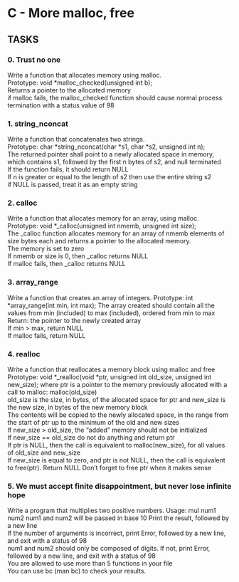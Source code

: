 # C - More malloc, free
		
## TASKS
		
### 0. Trust no one
		
Write a function that allocates memory using malloc.		
Prototype: void *malloc_checked(unsigned int b);		
Returns a pointer to the allocated memory		
if malloc fails, the malloc_checked function should cause normal process termination with a status value of 98		
### 1. string_nconcat
		
Write a function that concatenates two strings.		
Prototype: char *string_nconcat(char *s1, char *s2, unsigned int n);	
The returned pointer shall point to a newly allocated space in memory, which contains s1, followed by the first n bytes of s2, and null terminated	
If the function fails, it should return NULL	
If n is greater or equal to the length of s2 then use the entire string s2	
if NULL is passed, treat it as an empty string
		
### 2. calloc
		
Write a function that allocates memory for an array, using malloc.	
Prototype: void *_calloc(unsigned int nmemb, unsigned int size);	
The _calloc function allocates memory for an array of nmemb elements of size bytes each and returns a pointer to the allocated memory.	
The memory is set to zero		
If nmemb or size is 0, then _calloc returns NULL		
If malloc fails, then _calloc returns NULL
		
### 3. array_range
		
Write a function that creates an array of integers.
Prototype: int *array_range(int min, int max);
The array created should contain all the values from min (included) to max (included), ordered from min to max	
Return: the pointer to the newly created array	
If min > max, return NULL	
If malloc fails, return NULL
		
### 4. realloc
		
Write a function that reallocates a memory block using malloc and free
Prototype: void *_realloc(void *ptr, unsigned int old_size, unsigned int new_size);	
where ptr is a pointer to the memory previously allocated with a call to malloc: malloc(old_size)	
old_size is the size, in bytes, of the allocated space for ptr and new_size is the new size, in bytes of the new memory block	
The contents will be copied to the newly allocated space, in the range from the start of ptr up to the minimum of the old and new sizes		
If new_size > old_size, the “added” memory should not be initialized		
If new_size == old_size do not do anything and return ptr		
If ptr is NULL, then the call is equivalent to malloc(new_size), for all values of old_size and new_size	
If new_size is equal to zero, and ptr is not NULL, then the call is equivalent to free(ptr). Return NULL
Don’t forget to free ptr when it makes sense
		
### 5. We must accept finite disappointment, but never lose infinite hope
		
Write a program that multiplies two positive numbers.
Usage: mul num1 num2
num1 and num2 will be passed in base 10	
Print the result, followed by a new line	
If the number of arguments is incorrect, print Error, followed by a new line, and exit with a status of 98	
num1 and num2 should only be composed of digits. If not, print Error, followed by a new line, and exit with a status of 98		
You are allowed to use more than 5 functions in your file	
You can use bc (man bc) to check your results.
